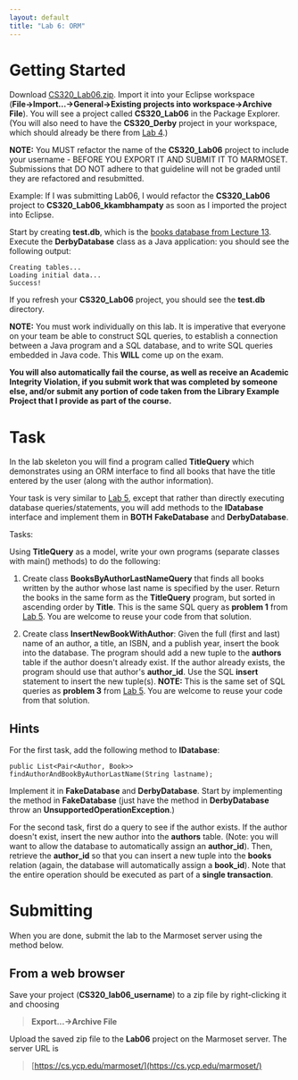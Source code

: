 ```yaml
---
layout: default
title: "Lab 6: ORM"
---
```


# Getting Started

Download [CS320\_Lab06.zip](CS320_Lab06.zip). Import it into your Eclipse workspace (**File&rarr;Import...&rarr;General&rarr;Existing projects into workspace&rarr;Archive File**). You will see a project called **CS320\_Lab06** in the Package Explorer.   (You will also need to have the **CS320_Derby** project in your workspace, which should already be there from [Lab 4](lab04.html).)

**NOTE:** You MUST refactor the name of the **CS320\_Lab06** project to include your username - BEFORE YOU EXPORT IT AND SUBMIT IT TO MARMOSET.  Submissions that DO NOT adhere to that guideline will not be graded until they are refactored and resubmitted.

Example: If I was submitting Lab06, I would refactor the **CS320\_Lab06** project to **CS320\_Lab06\_kkambhampaty** as soon as I imported the project into Eclipse.

Start by creating **test.db**, which is the [books database from Lecture 13](../lectures/lecture13.html).  Execute the **DerbyDatabase** class as a Java application: you should see the following output:

    Creating tables...
    Loading initial data...
    Success!

If you refresh your **CS320_Lab06** project, you should see the **test.db** directory.

**NOTE:** You must work individually on this lab.  It is imperative that everyone on your team be able to construct SQL queries, to establish a connection between a Java program and a SQL database, and to write SQL queries embedded in Java code.  This **WILL** come up on the exam.

**You will also automatically fail the course, as well as receive an Academic Integrity Violation, if you submit work that was completed by someone else, and/or submit any portion of code taken from the Library Example Project that I provide as part of the course.**

# Task

In the lab skeleton you will find a program called **TitleQuery** which demonstrates using an ORM interface to find all books that have the title entered by the user (along with the author information).

Your task is very similar to [Lab 5](lab05.html), except that rather than directly executing database queries/statements, you will add methods to the **IDatabase** interface and implement them in **BOTH** **FakeDatabase** and **DerbyDatabase**.

Tasks:

Using **TitleQuery** as a model, write your own programs (separate classes with main() methods) to do the following:

1. Create class **BooksByAuthorLastNameQuery** that finds all books written by the author whose last name is specified by the user. Return the books in the same form as the **TitleQuery** program, but sorted in ascending order by **Title**.  This is the same SQL query as **problem 1** from [Lab 5](lab05.html).  You are welcome to reuse your code from that solution.

2. Create class **InsertNewBookWithAuthor**: Given the full (first and last) name of an author, a title, an ISBN, and a publish year, insert the book into the database. The program should add a new tuple to the **authors** table if the author doesn't already exist. If the author already exists, the program should use that author's **author\_id**.  Use the SQL **insert** statement to insert the new tuple(s).  **NOTE:**  This is the same set of SQL queries as **problem 3** from [Lab 5](lab05.html).  You are welcome to reuse your code from that solution.

## Hints

For the first task, add the following method to **IDatabase**:

    public List<Pair<Author, Book>> findAuthorAndBookByAuthorLastName(String lastname);

Implement it in **FakeDatabase** and **DerbyDatabase**.  Start by implementing the method in **FakeDatabase** (just have the method in **DerbyDatabase** throw an **UnsupportedOperationException**.)

For the second task, first do a query to see if the author exists.  If the author doesn't exist, insert the new author into the **authors** table.  (Note: you will want to allow the database to automatically assign an **author\_id**).  Then, retrieve the **author\_id** so that you can insert a new tuple into the **books** relation (again, the database will automatically assign a **book\_id**).  Note that the entire operation should be executed as part of a **single transaction**.

Submitting
==========

When you are done, submit the lab to the Marmoset server using the method below.

From a web browser
------------------

Save your project (**CS320\_lab06\_username**) to a zip file by right-clicking it and choosing

> **Export...&rarr;Archive File**

Upload the saved zip file to the **Lab06** project on the Marmoset server. The server URL is

> [https://cs.ycp.edu/marmoset/](https://cs.ycp.edu/marmoset/)